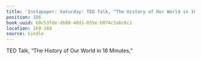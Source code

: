 ```yaml
---
title: 'Instapaper: Saturday: TED Talk, “The History of Our World in 18 Minutes,”'
position: 186
book_uuid: 60c53fde-db88-40d1-855e-b074c1abc6c1
location: 169-169
source: kindle
---
```


TED Talk, “The History of Our World in 18 Minutes,”
